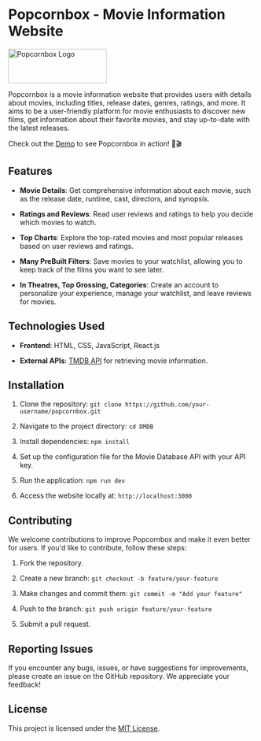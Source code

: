 # Popcornbox - Movie Information Website


<img src="https://i.ibb.co/ZcGXxV2/logo.png" alt="Popcornbox Logo" width="200" height="70">


Popcornbox is a movie information website that provides users with details about movies, including titles, release dates, genres, ratings, and more. It aims to be a user-friendly platform for movie enthusiasts to discover new films, get information about their favorite movies, and stay up-to-date with the latest releases.


Check out the [Demo](https://popcornboxx.vercel.app/) to see Popcornbox in action! 🍿🎬 

## Features

- **Movie Details**: Get comprehensive information about each movie, such as the release date, runtime, cast, directors, and synopsis.

- **Ratings and Reviews**: Read user reviews and ratings to help you decide which movies to watch.

- **Top Charts**: Explore the top-rated movies and most popular releases based on user reviews and ratings.

- **Many PreBuilt Filters**: Save movies to your watchlist, allowing you to keep track of the films you want to see later.

- **In Theatres, Top Grossing, Categories**: Create an account to personalize your experience, manage your watchlist, and leave reviews for movies.

## Technologies Used

- **Frontend**: HTML, CSS, JavaScript, React.js
  
- **External APIs**: [TMDB API]([https://www.themoviedb.org/settings/api]) for retrieving movie information.

## Installation

1. Clone the repository: `git clone https://github.com/your-username/popcornbox.git`

2. Navigate to the project directory: `cd DMDB`

3. Install dependencies: `npm install`

4. Set up the configuration file for the Movie Database API with your API key.

5. Run the application: `npm run dev`

6. Access the website locally at: `http://localhost:3000`

## Contributing

We welcome contributions to improve Popcornbox and make it even better for users. If you'd like to contribute, follow these steps:

1. Fork the repository.

2. Create a new branch: `git checkout -b feature/your-feature`

3. Make changes and commit them: `git commit -m "Add your feature"`

4. Push to the branch: `git push origin feature/your-feature`

5. Submit a pull request.

## Reporting Issues

If you encounter any bugs, issues, or have suggestions for improvements, please create an issue on the GitHub repository. We appreciate your feedback!

## License

This project is licensed under the [MIT License](link-to-license).
